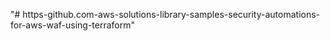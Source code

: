 "# https-github.com-aws-solutions-library-samples-security-automations-for-aws-waf-using-terraform" 
